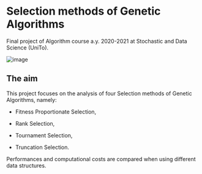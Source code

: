 # Selection methods of Genetic Algorithms
Final project of Algorithm course a.y. 2020-2021 at Stochastic and Data Science (UniTo). 

![image](https://miro.medium.com/max/1400/1*zF3DzW57qD_LOGO1jQwdcg.png)


## The aim
This project focuses on the analysis of four Selection methods of Genetic Algorithms, namely:

- Fitness Proportionate Selection,  

- Rank Selection,

- Tournament Selection,

- Truncation Selection.

Performances and computational costs are compared when using different data structures.

